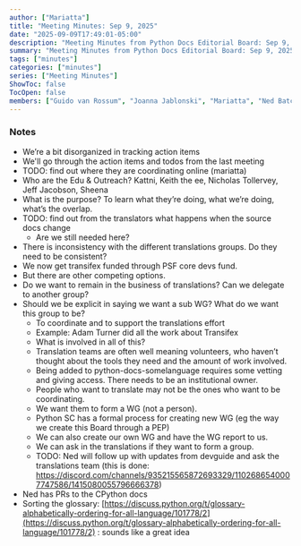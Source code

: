 ```yaml
---
author: ["Mariatta"]
title: "Meeting Minutes: Sep 9, 2025"
date: "2025-09-09T17:49:01-05:00"
description: "Meeting Minutes from Python Docs Editorial Board: Sep 9, 2025"
summary: "Meeting Minutes from Python Docs Editorial Board: Sep 9, 2025"
tags: ["minutes"]
categories: ["minutes"]
series: ["Meeting Minutes"]
ShowToc: false
TocOpen: false
members: ["Guido van Rossum", "Joanna Jablonski", "Mariatta", "Ned Batchelder"]
---
```




### Notes

* We’re a bit disorganized in tracking action items
* We'll go through the action items and todos from the last meeting
* TODO: find out where they are coordinating online (mariatta)
* Who are the Edu & Outreach? Kattni, Keith the ee, Nicholas Tollervey, Jeff Jacobson, Sheena 
*  What is the purpose? To learn what they’re doing, what we’re doing, what’s the overlap.
* TODO: find out from the translators what happens when the source docs change
    * Are we still needed here?
* There is inconsistency with the different translations groups. Do they need to be consistent?
* We now get transifex funded through PSF core devs fund. 
* But there are other competing options.
* Do we want to remain in the business of translations? Can we delegate to another group?
* Should we be explicit in saying we want a sub WG? What do we want this group to be?
    * To coordinate and to support the translations effort
    * Example: Adam Turner did all the work about Transifex
    * What is involved in all of this?
    * Translation teams are often well meaning volunteers, who haven’t thought about the tools they need and the amount of work involved.
    * Being added to python-docs-somelanguage requires some vetting and giving access. There needs to be an institutional owner. 
    * People who want to translate may not be the ones who want to be coordinating.
    * We want them to form a WG (not a person).
    * Python SC has a formal process for creating new WG (eg the way we create this Board through a PEP)
    * We can also create our own WG and have the WG report to us.
    * We can ask in the translations if they want to form a group.
    * TODO: Ned will follow up with updates from devguide and ask the translations team (this is done: https://discord.com/channels/935215565872693329/1102686540007747586/1415080055796666378)
* Ned has PRs to the CPython docs 
* Sorting the glossary: [https://discuss.python.org/t/glossary-alphabetically-ordering-for-all-language/101778/2](https://discuss.python.org/t/glossary-alphabetically-ordering-for-all-language/101778/2)	: sounds like a great idea